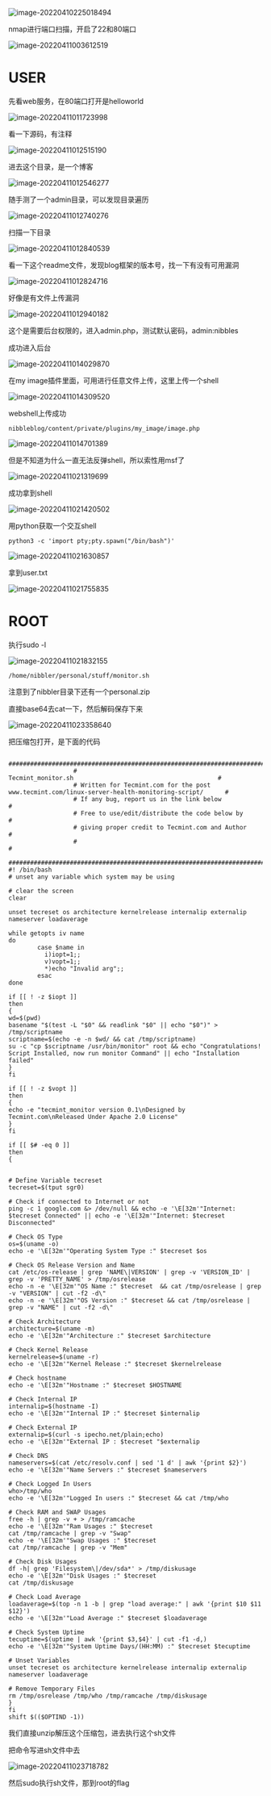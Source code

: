 ![image-20220410225018494](https://raw.githubusercontent.com/huamang/image/master/image-20220410225018494.png)

nmap进行端口扫描，开启了22和80端口

![image-20220411003612519](https://raw.githubusercontent.com/huamang/image/master/image-20220411003612519.png)

# USER



先看web服务，在80端口打开是helloworld

![image-20220411011723998](https://raw.githubusercontent.com/huamang/image/master/image-20220411011723998.png)

看一下源码，有注释

![image-20220411012515190](https://raw.githubusercontent.com/huamang/image/master/image-20220411012515190.png)

进去这个目录，是一个博客

![image-20220411012546277](https://raw.githubusercontent.com/huamang/image/master/image-20220411012546277.png)

随手测了一个admin目录，可以发现目录遍历

![image-20220411012740276](https://raw.githubusercontent.com/huamang/image/master/image-20220411012740276.png)

扫描一下目录

![image-20220411012840539](https://raw.githubusercontent.com/huamang/image/master/image-20220411012840539.png)

看一下这个readme文件，发现blog框架的版本号，找一下有没有可用漏洞

![image-20220411012824716](https://raw.githubusercontent.com/huamang/image/master/image-20220411012824716.png)

好像是有文件上传漏洞

![image-20220411012940182](https://raw.githubusercontent.com/huamang/image/master/image-20220411012940182.png)

这个是需要后台权限的，进入admin.php，测试默认密码，admin:nibbles

成功进入后台

![image-20220411014029870](https://raw.githubusercontent.com/huamang/image/master/image-20220411014029870.png)

在my image插件里面，可用进行任意文件上传，这里上传一个shell

![image-20220411014309520](https://raw.githubusercontent.com/huamang/image/master/image-20220411014309520.png)

webshell上传成功

```
nibbleblog/content/private/plugins/my_image/image.php
```

![image-20220411014701389](https://raw.githubusercontent.com/huamang/image/master/image-20220411014701389.png)

但是不知道为什么一直无法反弹shell，所以索性用msf了

![image-20220411021319699](https://raw.githubusercontent.com/huamang/image/master/image-20220411021319699.png)

成功拿到shell

![image-20220411021420502](https://raw.githubusercontent.com/huamang/image/master/image-20220411021420502.png)

用python获取一个交互shell

```
python3 -c 'import pty;pty.spawn("/bin/bash")'
```

![image-20220411021630857](https://raw.githubusercontent.com/huamang/image/master/image-20220411021630857.png)

拿到user.txt

![image-20220411021755835](https://raw.githubusercontent.com/huamang/image/master/image-20220411021755835.png)

# ROOT

执行sudo -l

![image-20220411021832155](https://raw.githubusercontent.com/huamang/image/master/image-20220411021832155.png)

```
/home/nibbler/personal/stuff/monitor.sh
```

注意到了nibbler目录下还有一个personal.zip

直接base64去cat一下，然后解码保存下来

![image-20220411023358640](https://raw.githubusercontent.com/huamang/image/master/image-20220411023358640.png)

把压缩包打开，是下面的代码

```shell
                  ####################################################################################################
                  #                                        Tecmint_monitor.sh                                        #
                  # Written for Tecmint.com for the post www.tecmint.com/linux-server-health-monitoring-script/      #
                  # If any bug, report us in the link below                                                          #
                  # Free to use/edit/distribute the code below by                                                    #
                  # giving proper credit to Tecmint.com and Author                                                   #
                  #                                                                                                  #
                  ####################################################################################################
#! /bin/bash
# unset any variable which system may be using

# clear the screen
clear

unset tecreset os architecture kernelrelease internalip externalip nameserver loadaverage

while getopts iv name
do
        case $name in
          i)iopt=1;;
          v)vopt=1;;
          *)echo "Invalid arg";;
        esac
done

if [[ ! -z $iopt ]]
then
{
wd=$(pwd)
basename "$(test -L "$0" && readlink "$0" || echo "$0")" > /tmp/scriptname
scriptname=$(echo -e -n $wd/ && cat /tmp/scriptname)
su -c "cp $scriptname /usr/bin/monitor" root && echo "Congratulations! Script Installed, now run monitor Command" || echo "Installation failed"
}
fi

if [[ ! -z $vopt ]]
then
{
echo -e "tecmint_monitor version 0.1\nDesigned by Tecmint.com\nReleased Under Apache 2.0 License"
}
fi

if [[ $# -eq 0 ]]
then
{


# Define Variable tecreset
tecreset=$(tput sgr0)

# Check if connected to Internet or not
ping -c 1 google.com &> /dev/null && echo -e '\E[32m'"Internet: $tecreset Connected" || echo -e '\E[32m'"Internet: $tecreset Disconnected"

# Check OS Type
os=$(uname -o)
echo -e '\E[32m'"Operating System Type :" $tecreset $os

# Check OS Release Version and Name
cat /etc/os-release | grep 'NAME\|VERSION' | grep -v 'VERSION_ID' | grep -v 'PRETTY_NAME' > /tmp/osrelease
echo -n -e '\E[32m'"OS Name :" $tecreset  && cat /tmp/osrelease | grep -v "VERSION" | cut -f2 -d\"
echo -n -e '\E[32m'"OS Version :" $tecreset && cat /tmp/osrelease | grep -v "NAME" | cut -f2 -d\"

# Check Architecture
architecture=$(uname -m)
echo -e '\E[32m'"Architecture :" $tecreset $architecture

# Check Kernel Release
kernelrelease=$(uname -r)
echo -e '\E[32m'"Kernel Release :" $tecreset $kernelrelease

# Check hostname
echo -e '\E[32m'"Hostname :" $tecreset $HOSTNAME

# Check Internal IP
internalip=$(hostname -I)
echo -e '\E[32m'"Internal IP :" $tecreset $internalip

# Check External IP
externalip=$(curl -s ipecho.net/plain;echo)
echo -e '\E[32m'"External IP : $tecreset "$externalip

# Check DNS
nameservers=$(cat /etc/resolv.conf | sed '1 d' | awk '{print $2}')
echo -e '\E[32m'"Name Servers :" $tecreset $nameservers 

# Check Logged In Users
who>/tmp/who
echo -e '\E[32m'"Logged In users :" $tecreset && cat /tmp/who 

# Check RAM and SWAP Usages
free -h | grep -v + > /tmp/ramcache
echo -e '\E[32m'"Ram Usages :" $tecreset
cat /tmp/ramcache | grep -v "Swap"
echo -e '\E[32m'"Swap Usages :" $tecreset
cat /tmp/ramcache | grep -v "Mem"

# Check Disk Usages
df -h| grep 'Filesystem\|/dev/sda*' > /tmp/diskusage
echo -e '\E[32m'"Disk Usages :" $tecreset 
cat /tmp/diskusage

# Check Load Average
loadaverage=$(top -n 1 -b | grep "load average:" | awk '{print $10 $11 $12}')
echo -e '\E[32m'"Load Average :" $tecreset $loadaverage

# Check System Uptime
tecuptime=$(uptime | awk '{print $3,$4}' | cut -f1 -d,)
echo -e '\E[32m'"System Uptime Days/(HH:MM) :" $tecreset $tecuptime

# Unset Variables
unset tecreset os architecture kernelrelease internalip externalip nameserver loadaverage

# Remove Temporary Files
rm /tmp/osrelease /tmp/who /tmp/ramcache /tmp/diskusage
}
fi
shift $(($OPTIND -1))

```

我们直接unzip解压这个压缩包，进去执行这个sh文件

把命令写进sh文件中去

![image-20220411023718782](https://raw.githubusercontent.com/huamang/image/master/image-20220411023718782.png)

然后sudo执行sh文件，那到root的flag

